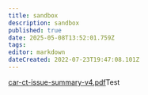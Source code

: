 ```yaml
---
title: sandbox
description: sandbox
published: true
date: 2025-05-08T13:52:01.759Z
tags: 
editor: markdown
dateCreated: 2022-07-23T19:47:08.101Z
---
```


[car-ct-issue-summary-v4.pdf](/test-folder/car-ct-issue-summary-v4.pdf)Test